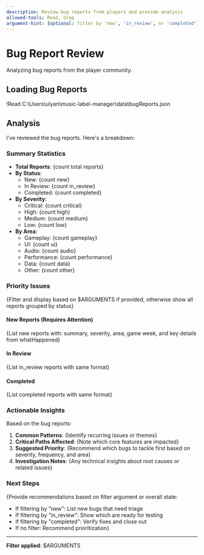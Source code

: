 ```yaml
---
description: Review bug reports from players and provide analysis
allowed-tools: Read, Grep
argument-hint: [optional: filter by 'new', 'in_review', or 'completed']
---
```


# Bug Report Review

Analyzing bug reports from the player community.

## Loading Bug Reports
!Read C:\Users\ulyan\music-label-manager\data\bugReports.json

## Analysis

I've reviewed the bug reports. Here's a breakdown:

### Summary Statistics
- **Total Reports**: {count total reports}
- **By Status**:
  - New: {count new}
  - In Review: {count in_review}
  - Completed: {count completed}
- **By Severity**:
  - Critical: {count critical}
  - High: {count high}
  - Medium: {count medium}
  - Low: {count low}
- **By Area**:
  - Gameplay: {count gameplay}
  - UI: {count ui}
  - Audio: {count audio}
  - Performance: {count performance}
  - Data: {count data}
  - Other: {count other}

### Priority Issues

{Filter and display based on $ARGUMENTS if provided, otherwise show all reports grouped by status}

#### New Reports (Requires Attention)
{List new reports with: summary, severity, area, game week, and key details from whatHappened}

#### In Review
{List in_review reports with same format}

#### Completed
{List completed reports with same format}

### Actionable Insights

Based on the bug reports:

1. **Common Patterns**: {Identify recurring issues or themes}
2. **Critical Paths Affected**: {Note which core features are impacted}
3. **Suggested Priority**: {Recommend which bugs to tackle first based on severity, frequency, and area}
4. **Investigation Notes**: {Any technical insights about root causes or related issues}

### Next Steps

{Provide recommendations based on filter argument or overall state:
- If filtering by "new": List new bugs that need triage
- If filtering by "in_review": Show which are ready for testing
- If filtering by "completed": Verify fixes and close out
- If no filter: Recommend prioritization}

---

**Filter applied**: $ARGUMENTS
